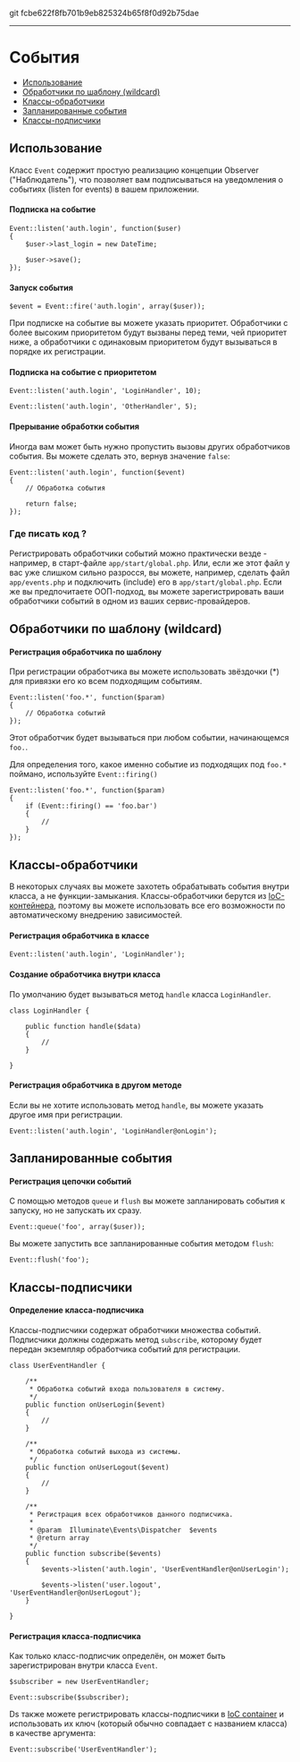 git fcbe622f8fb701b9eb825324b65f8f0d92b75dae

---

# События

- [Использование](#basic-usage)
- [Обработчики по шаблону (wildcard)](#wildcard-listeners)
- [Классы-обработчики](#using-classes-as-listeners)
- [Запланированные события](#queued-events)
- [Классы-подписчики](#event-subscribers)

<a name="basic-usage"></a>
## Использование

Класс `Event` содержит простую реализацию концепции Observer ("Наблюдатель"), что позволяет вам подписываться на уведомления о событиях (listen for events) в вашем приложении.
 
#### Подписка на событие

	Event::listen('auth.login', function($user)
	{
		$user->last_login = new DateTime;

		$user->save();
	});

#### Запуск события

	$event = Event::fire('auth.login', array($user));

При подписке на событие вы можете указать приоритет. Обработчики с более высоким приоритетом будут вызваны перед теми, чей приоритет ниже, а обработчики с одинаковым приоритетом будут вызываться в порядке их регистрации.

#### Подписка на событие с приоритетом

	Event::listen('auth.login', 'LoginHandler', 10);

	Event::listen('auth.login', 'OtherHandler', 5);

#### Прерывание обработки события

Иногда вам может быть нужно пропустить вызовы других обработчиков события. Вы можете сделать это, вернув значение `false`:

	Event::listen('auth.login', function($event)
	{
		// Обработка события

		return false;
	});

### Где писать код ?

Регистрировать обработчики событий можно практически везде - например, в старт-файле `app/start/global.php`. Или, если же этот файл у вас уже слишком сильно разросся, вы можете, например, сделать файл `app/events.php` и подключить (include) его в `app/start/global.php`. Если же вы предпочитаете ООП-подход, вы можете зарегистрировать ваши обработчики событий в одном из ваших сервис-провайдеров. 

<a name="wildcard-listeners"></a>
## Обработчики по шаблону (wildcard)

#### Регистрация обработчика по шаблону

При регистрации обработчика вы можете использовать звёздочки (*) для привязки его ко всем подходящим событиям.

	Event::listen('foo.*', function($param)
	{
		// Обработка событий
	});

Этот обработчик будет вызываться при любом событии, начинающемся `foo.`.

Для определения того, какое именно событие из подходящих под `foo.*` поймано, используйте `Event::firing()`

	Event::listen('foo.*', function($param)
	{
		if (Event::firing() == 'foo.bar')
		{
			//
		}
	});

<a name="using-classes-as-listeners"></a>
## Классы-обработчики

В некоторых случаях вы можете захотеть обрабатывать события внутри класса, а не функции-замыкания. Классы-обработчики берутся из [IoC-контейнера](/docs/ioc), поэтому вы можете использовать все его возможности по автоматическому внедрению зависимостей.

#### Регистрация обработчика в классе

	Event::listen('auth.login', 'LoginHandler');

#### Создание обработчика внутри класса

По умолчанию будет вызываться метод `handle` класса `LoginHandler`.

	class LoginHandler {

		public function handle($data)
		{
			//
		}

	}

#### Регистрация обработчика в другом методе

Если вы не хотите использовать метод `handle`, вы можете указать другое имя при регистрации.

	Event::listen('auth.login', 'LoginHandler@onLogin');

<a name="queued-events"></a>
## Запланированные события

#### Регистрация цепочки событий

С помощью методов `queue` и `flush` вы можете запланировать события к запуску, но не запускать их сразу.

	Event::queue('foo', array($user));

Вы можете запустить все запланированные события методом `flush`:

	Event::flush('foo');

<a name="event-subscribers"></a>
## Классы-подписчики

#### Определение класса-подписчика

Классы-подписчики содержат обработчики множества событий. Подписчики должны содержать метод `subscribe`, которому будет передан экземпляр обработчика событий для регистрации.

	class UserEventHandler {

		/**
		 * Обработка событий входа пользователя в систему.
		 */
		public function onUserLogin($event)
		{
			//
		}

		/**
		 * Обработка событий выхода из системы.
		 */
		public function onUserLogout($event)
		{
			//
		}

		/**
		 * Регистрация всех обработчиков данного подписчика.
		 *
		 * @param  Illuminate\Events\Dispatcher  $events
		 * @return array
		 */
		public function subscribe($events)
		{
			$events->listen('auth.login', 'UserEventHandler@onUserLogin');

			$events->listen('user.logout', 'UserEventHandler@onUserLogout');
		}

	}

#### Регистрация класса-подписчика

Как только класс-подписчик определён, он может быть зарегистрирован внутри класса `Event`.

	$subscriber = new UserEventHandler;

	Event::subscribe($subscriber);

Ds также можете регистрировать классы-подписчики в [IoC container](/docs/ioc) и использовать их ключ (который обычно совпадает с названием класса) в качестве аргумента:

	Event::subscribe('UserEventHandler');
